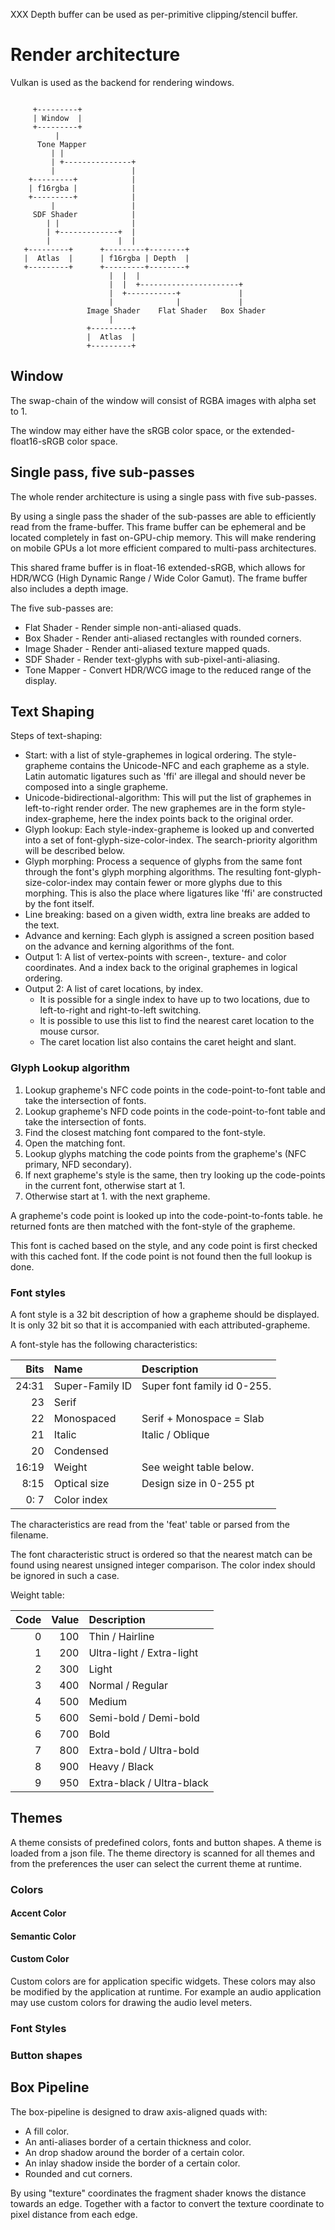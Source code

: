 
XXX Depth buffer can be used as per-primitive clipping/stencil buffer.

Render architecture
===================

Vulkan is used as the backend for rendering windows.


```

     +---------+
     | Window  |
     +---------+
          |
      Tone Mapper
         | |
         | +---------------+
         |                 |
    +---------+            |
    | f16rgba |            |
    +---------+            |
         |                 |
     SDF Shader            |
        | |                |
        | +-------------+  |
        |               |  |
   +---------+      +---------+--------+
   |  Atlas  |      | f16rgba | Depth  |
   +---------+      +---------+--------+
                      |  |  |
                      |  |  +----------------------+
                      |  +-----------+             |
                      |              |             |
                 Image Shader    Flat Shader   Box Shader
                      |
                 +---------+
                 |  Atlas  |
                 +---------+

```

Window
------

The swap-chain of the window will consist of RGBA images with alpha set to 1.

The window may either have the sRGB color space, or the extended-float16-sRGB
color space.

Single pass, five sub-passes
-----------------------------

The whole render architecture is using a single pass with five sub-passes.

By using a single pass the shader of the sub-passes are able to efficiently
read from the frame-buffer. This frame buffer can be ephemeral and be located
completely in fast on-GPU-chip memory. This will make rendering on mobile
GPUs a lot more efficient compared to multi-pass architectures.

This shared frame buffer is in float-16 extended-sRGB, which allows for
HDR/WCG (High Dynamic Range / Wide Color Gamut). The frame buffer also
includes a depth image.

The five sub-passes are:

 - Flat Shader  - Render simple non-anti-aliased quads.
 - Box Shader   - Render anti-aliased rectangles with rounded corners.
 - Image Shader - Render anti-aliased texture mapped quads.
 - SDF Shader   - Render text-glyphs with sub-pixel-anti-aliasing.
 - Tone Mapper  - Convert HDR/WCG image to the reduced range of the display.

Text Shaping
------------

Steps of text-shaping:

 - Start: with a list of style-graphemes in logical ordering. The style-grapheme contains the
   Unicode-NFC and each grapheme as a style. Latin automatic ligatures such as 'ffi' are illegal
   and should never be composed into a single grapheme.
 - Unicode-bidirectional-algorithm: This will put the list of graphemes in
   left-to-right render order. The new graphemes are in the form style-index-grapheme, here
   the index points back to the original order.
 - Glyph lookup: Each style-index-grapheme is looked up and converted into a set of font-glyph-size-color-index.
   The search-priority algorithm will be described below.
 - Glyph morphing: Process a sequence of glyphs from the same font through the font's glyph morphing algorithms.
   The resulting font-glyph-size-color-index may contain fewer or more glyphs due to this morphing.
   This is also the place where ligatures like 'ffi' are constructed by the font itself.
 - Line breaking: based on a given width, extra line breaks are added to the text.
 - Advance and kerning: Each glyph is assigned a screen position based on the advance and kerning algorithms of
   the font.
 - Output 1: A list of vertex-points with screen-, texture- and color coordinates. And a index back to the original
   graphemes in logical ordering.
 - Output 2: A list of caret locations, by index.
   - It is possible for a single index to have up to two locations, due to left-to-right and right-to-left switching.
   - It is possible to use this list to find the nearest caret location to the mouse cursor.
   - The caret location list also contains the caret height and slant.

### Glyph Lookup algorithm

 1. Lookup grapheme's NFC code points in the code-point-to-font table and take the intersection of fonts.
 2. Lookup grapheme's NFD code points in the code-point-to-font table and take the intersection of fonts.
 3. Find the closest matching font compared to the font-style.
 4. Open the matching font.
 5. Lookup glyphs matching the code points from the grapheme's (NFC primary, NFD secondary).
 6. If next grapheme's style is the same, then try looking up the code-points in the current font, otherwise start at 1.
 7. Otherwise start at 1. with the next grapheme.

A grapheme's code point is looked up into the code-point-to-fonts table.
he returned fonts are then matched with the font-style of the grapheme.

This font is cached based on the style, and any code point is first checked with this
cached font. If the code point is not found then the full lookup is done.

### Font styles

A font style is a 32 bit description of how a grapheme should
be displayed. It is only 32 bit so that it is accompanied with each
attributed-grapheme.

A font-style has the following characteristics:

 Bits | Name            | Description
-----:|:----------------|:---------------------------
24:31 | Super-Family ID | Super font family id 0-255.
   23 | Serif           |
   22 | Monospaced      | Serif + Monospace = Slab
   21 | Italic          | Italic / Oblique
   20 | Condensed       |
16:19 | Weight          | See weight table below.
 8:15 | Optical size    | Design size in 0-255 pt
 0: 7 | Color index     |

The characteristics are read from the 'feat' table or parsed from the
filename.

The font characteristic struct is ordered so that the nearest match
can be found using nearest unsigned integer comparison. The color index
should be ignored in such a case.

Weight table:

Code | Value | Description
----:|------:|:-------------------------
   0 |   100 | Thin / Hairline
   1 |   200 | Ultra-light / Extra-light
   2 |   300 | Light
   3 |   400 | Normal / Regular
   4 |   500 | Medium
   5 |   600 | Semi-bold / Demi-bold
   6 |   700 | Bold
   7 |   800 | Extra-bold / Ultra-bold
   8 |   900 | Heavy / Black
   9 |   950 | Extra-black / Ultra-black

Themes
------

A theme consists of predefined colors, fonts and button shapes.
A theme is loaded from a json file. The theme directory is scanned for all themes
and from the preferences the user can select the current theme at runtime.

### Colors

#### Accent Color

#### Semantic Color

#### Custom Color

Custom colors are for application specific widgets. These colors may also be modified
by the application at runtime. For example an audio application may use custom colors
for drawing the audio level meters.

### Font Styles

### Button shapes

Box Pipeline
------------

The box-pipeline is designed to draw axis-aligned quads with:

 - A fill color.
 - An anti-aliases border of a certain thickness and color.
 - An drop shadow around the border of a certain color.
 - An inlay shadow inside the border of a certain color.
 - Rounded and cut corners.

By using "texture" coordinates the fragment shader knows the distance towards an edge.
Together with a factor to convert the texture coordinate to pixel distance from
each edge.
